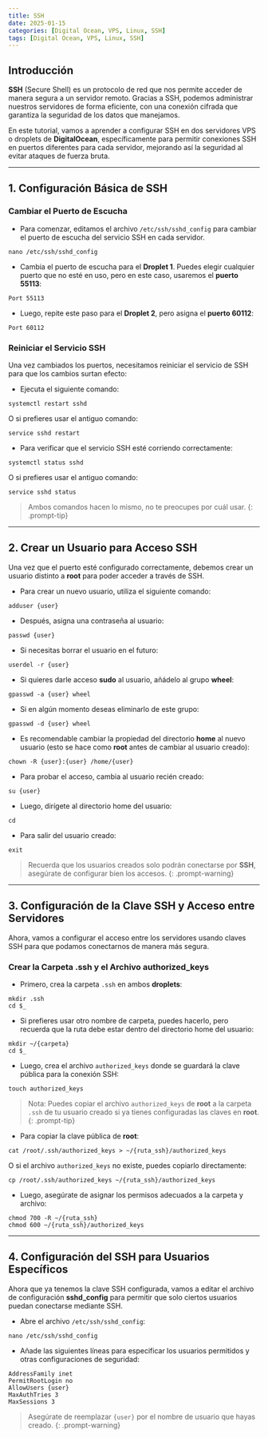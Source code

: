 ```yaml
---
title: SSH
date: 2025-01-15
categories: [Digital Ocean, VPS, Linux, SSH]
tags: [Digital Ocean, VPS, Linux, SSH]
---
```


## Introducción

**SSH** (Secure Shell) es un protocolo de red que nos permite acceder de manera segura a un servidor remoto. Gracias a SSH, podemos administrar nuestros servidores de forma eficiente, con una conexión cifrada que garantiza la seguridad de los datos que manejamos. 

En este tutorial, vamos a aprender a configurar SSH en dos servidores VPS o droplets de **DigitalOcean**, específicamente para permitir conexiones SSH en puertos diferentes para cada servidor, mejorando así la seguridad al evitar ataques de fuerza bruta.

---

## 1. Configuración Básica de SSH

### Cambiar el Puerto de Escucha

- Para comenzar, editamos el archivo `/etc/ssh/sshd_config` para cambiar el puerto de escucha del servicio SSH en cada servidor.

~~~
nano /etc/ssh/sshd_config
~~~

- Cambia el puerto de escucha para el **Droplet 1**. Puedes elegir cualquier puerto que no esté en uso, pero en este caso, usaremos el **puerto 55113**:

~~~
Port 55113
~~~

- Luego, repite este paso para el **Droplet 2**, pero asigna el **puerto 60112**:

~~~
Port 60112
~~~

### Reiniciar el Servicio SSH

Una vez cambiados los puertos, necesitamos reiniciar el servicio de SSH para que los cambios surtan efecto:

- Ejecuta el siguiente comando:

~~~
systemctl restart sshd
~~~

O si prefieres usar el antiguo comando:

~~~
service sshd restart
~~~

- Para verificar que el servicio SSH esté corriendo correctamente:

~~~
systemctl status sshd
~~~

O si prefieres usar el antiguo comando:

~~~
service sshd status
~~~

> Ambos comandos hacen lo mismo, no te preocupes por cuál usar.
{: .prompt-tip}

---

## 2. Crear un Usuario para Acceso SSH

Una vez que el puerto esté configurado correctamente, debemos crear un usuario distinto a **root** para poder acceder a través de SSH.

- Para crear un nuevo usuario, utiliza el siguiente comando:

~~~
adduser {user}
~~~

- Después, asigna una contraseña al usuario:

~~~
passwd {user}
~~~

- Si necesitas borrar el usuario en el futuro:

~~~
userdel -r {user}
~~~

- Si quieres darle acceso **sudo** al usuario, añádelo al grupo **wheel**:

~~~
gpasswd -a {user} wheel
~~~

- Si en algún momento deseas eliminarlo de este grupo:

~~~
gpasswd -d {user} wheel
~~~

- Es recomendable cambiar la propiedad del directorio **home** al nuevo usuario (esto se hace como **root** antes de cambiar al usuario creado):

~~~
chown -R {user}:{user} /home/{user}
~~~

- Para probar el acceso, cambia al usuario recién creado:

~~~
su {user}
~~~

- Luego, dirígete al directorio home del usuario:

~~~
cd
~~~

- Para salir del usuario creado:

~~~
exit
~~~

> Recuerda que los usuarios creados solo podrán conectarse por **SSH**, asegúrate de configurar bien los accesos.
{: .prompt-warning}

---

## 3. Configuración de la Clave SSH y Acceso entre Servidores

Ahora, vamos a configurar el acceso entre los servidores usando claves SSH para que podamos conectarnos de manera más segura.

### Crear la Carpeta .ssh y el Archivo authorized_keys

- Primero, crea la carpeta `.ssh` en ambos **droplets**:

~~~
mkdir .ssh
cd $_
~~~

- Si prefieres usar otro nombre de carpeta, puedes hacerlo, pero recuerda que la ruta debe estar dentro del directorio home del usuario:

~~~
mkdir ~/{carpeta}
cd $_
~~~

- Luego, crea el archivo `authorized_keys` donde se guardará la clave pública para la conexión SSH:

~~~
touch authorized_keys
~~~

> Nota: Puedes copiar el archivo `authorized_keys` de **root** a la carpeta `.ssh` de tu usuario creado si ya tienes configuradas las claves en **root**.
{: .prompt-tip}

- Para copiar la clave pública de **root**:

~~~
cat /root/.ssh/authorized_keys > ~/{ruta_ssh}/authorized_keys
~~~

O si el archivo `authorized_keys` no existe, puedes copiarlo directamente:

~~~
cp /root/.ssh/authorized_keys ~/{ruta_ssh}/authorized_keys
~~~

- Luego, asegúrate de asignar los permisos adecuados a la carpeta y archivo:

~~~
chmod 700 -R ~/{ruta_ssh}
chmod 600 ~/{ruta_ssh}/authorized_keys
~~~

---

## 4. Configuración del SSH para Usuarios Específicos

Ahora que ya tenemos la clave SSH configurada, vamos a editar el archivo de configuración **sshd_config** para permitir que solo ciertos usuarios puedan conectarse mediante SSH.

- Abre el archivo `/etc/ssh/sshd_config`:

~~~
nano /etc/ssh/sshd_config
~~~

- Añade las siguientes líneas para especificar los usuarios permitidos y otras configuraciones de seguridad:

~~~
AddressFamily inet
PermitRootLogin no
AllowUsers {user}
MaxAuthTries 3
MaxSessions 3
~~~

> Asegúrate de reemplazar `{user}` por el nombre de usuario que hayas creado.
{: .prompt-warning}
